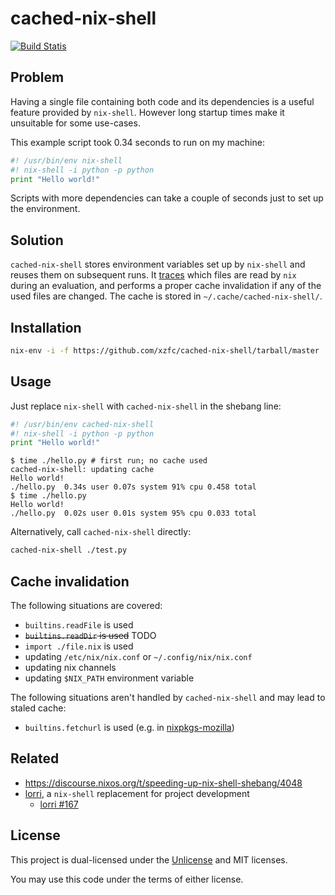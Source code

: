 # cached-nix-shell

[![Build Statis](https://img.shields.io/github/workflow/status/xzfc/cached-nix-shell/Test/master?logo=github)](https://github.com/xzfc/cached-nix-shell/actions?query=workflow%3ATest+branch%3Amaster)

## Problem

Having a single file containing both code and its dependencies is a useful feature provided by `nix-shell`. However long startup times make it unsuitable for some use-cases.

This example script took 0.34 seconds to run on my machine:

```python
#! /usr/bin/env nix-shell
#! nix-shell -i python -p python
print "Hello world!"
```

Scripts with more dependencies can take a couple of seconds just to set up the environment.

## Solution

`cached-nix-shell` stores environment variables set up by `nix-shell` and reuses them on subsequent runs.
It [traces](./nix-trace) which files are read by `nix` during an evaluation, and performs a proper cache invalidation if any of the used files are changed.
The cache is stored in `~/.cache/cached-nix-shell/`.

## Installation

```sh
nix-env -i -f https://github.com/xzfc/cached-nix-shell/tarball/master
```

## Usage

Just replace `nix-shell` with `cached-nix-shell` in the shebang line:

```python
#! /usr/bin/env cached-nix-shell
#! nix-shell -i python -p python
print "Hello world!"
```

```
$ time ./hello.py # first run; no cache used
cached-nix-shell: updating cache
Hello world!
./hello.py  0.34s user 0.07s system 91% cpu 0.458 total
$ time ./hello.py
Hello world!
./hello.py  0.02s user 0.01s system 95% cpu 0.033 total
```

Alternatively, call `cached-nix-shell` directly:

```sh
cached-nix-shell ./test.py
```

## Cache invalidation

The following situations are covered:

* `builtins.readFile` is used
* ~~`builtins.readDir` is used~~ TODO
* `import ./file.nix` is used
* updating `/etc/nix/nix.conf` or `~/.config/nix/nix.conf`
* updating nix channels
* updating `$NIX_PATH` environment variable

The following situations aren't handled by `cached-nix-shell` and may lead to staled cache:

* `builtins.fetchurl` is used (e.g. in [nixpkgs-mozilla])

[nixpkgs-mozilla]: https://github.com/mozilla/nixpkgs-mozilla

## Related

* https://discourse.nixos.org/t/speeding-up-nix-shell-shebang/4048
* [lorri](https://github.com/target/lorri), a `nix-shell` replacement for project development
  * [lorri #167](https://github.com/target/lorri/issues/167)

## License

This project is dual-licensed under the [Unlicense](https://unlicense.org) and MIT licenses.

You may use this code under the terms of either license.
